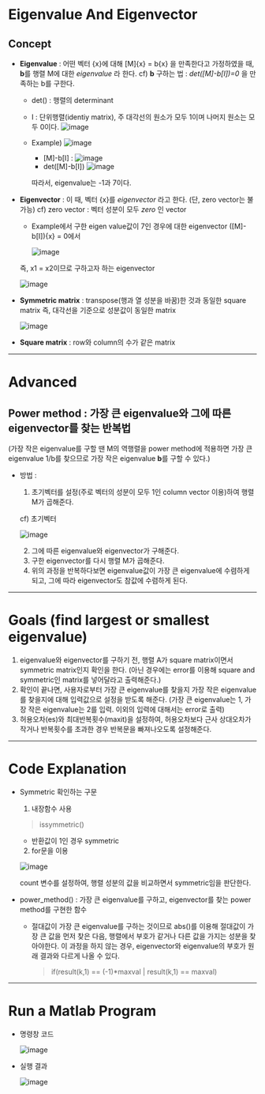 # Eigenvalue And Eigenvector

## Concept
   - **Eigenvalue** : 어떤 벡터 {x}에 대해 [M]{x} = b{x} 을 만족한다고 가정하였을 때, **b**를 행렬 M에 대한   _eigenvalue_ 라 한다. 
     cf) **b** 구하는 법 : _det([M]-b[I])=0_ 을 만족하는 b를 구한다.
     - det() : 행렬의 determinant 
     - I : 단위행렬(identiy matrix), 주 대각선의 원소가 모두 1이며 나머지 원소는 모두 0이다.
           ![image](https://user-images.githubusercontent.com/44759154/48930529-77ad8b00-ef34-11e8-95c5-d4ef90a7a579.png)

     - Example) 
       ![image](https://user-images.githubusercontent.com/44759154/48930626-2a7de900-ef35-11e8-99db-031043334d90.png)
       - [M]-b[I] :
    ![image](https://user-images.githubusercontent.com/44759154/48930597-f0ace280-ef34-11e8-8a34-4202f957bd76.png)  
       - det([M]-b[I])
       ![image](https://user-images.githubusercontent.com/44759154/48930717-b4c64d00-ef35-11e8-8cd7-e3731e9e61c9.png)  
       
       따라서, eigenvalue는 -1과 7이다.
    
     
   - **Eigenvector** : 이 때, 벡터 {x}를 _eigenvector_ 라고 한다. (단, zero vector는 불가능)
     cf) zero vector : 벡터 성분이 모두 _zero_ 인 vector
     - Example에서 구한 eigen value값이 7인 경우에 대한 eigenvector 
       ([M]-b[I]){x} = 0에서 
       
        ![image](https://user-images.githubusercontent.com/44759154/48930981-408ca900-ef37-11e8-9b25-8210c4477684.png)
        
      즉, x1 = x2이므로 구하고자 하는 eigenvector 
      
        ![image](https://user-images.githubusercontent.com/44759154/48931033-98c3ab00-ef37-11e8-9335-161dd1f8d09b.png)
    
   - **Symmetric matrix** : transpose(행과 열 성분을 바꿈)한 것과 동일한 square matrix
                             즉, 대각선을 기준으로 성분값이 동일한 matrix
                             
        ![image](https://user-images.githubusercontent.com/44759154/48932029-d414a880-ef3c-11e8-9fc6-b5d688674670.png)

   - **Square matrix** : row와 column의 수가 같은 matrix
___
# Advanced
## Power method : 가장 큰 eigenvalue와 그에 따른 eigenvector를 찾는 반복법
(가장 작은 eigenvalue를 구할 땐 M의 역행렬을 power method에 적용하면 가장 큰 eigenvalue 1/b를 찾으므로 
가장 작은 eigenvalue **b**를 구할 수 있다.) 

  - 방법 :
    1) 초기벡터를 설정(주로 벡터의 성분이 모두 1인 column vector 이용)하여 행렬 M가 곱해준다.  
    
      cf) 초기벡터
      
      ![image](https://user-images.githubusercontent.com/44759154/48931354-35d31380-ef39-11e8-965c-07fb11b7159c.png)  
      
    2) 그에 따른 eigenvalue와 eigenvector가 구해준다.
    3) 구한 eigenvector를 다시 행렬 M가 곱해준다.
    4) 위의 과정을 반복하다보면 eigenvalue값이 가장 큰 eigenvalue에 수렴하게 되고, 그에 따라 eigenvector도
     참값에 수렴하게 된다.  
  


___

# Goals (find largest or smallest eigenvalue)
1. eigenvalue와 eigenvector를 구하기 전, 행렬 A가 square matrix이면서 symmetric matrix인지 확인을 한다.
    (아닌 경우에는 error를 이용해 square and symmetric인 matrix를 넣어달라고 출력해준다.)
2. 확인이 끝나면, 사용자로부터 가장 큰 eigenvalue를 찾을지 가장 작은 eigenvalue를 찾을지에 대해 입력값으로 설정을 받도록 해준다.
    (가장 큰 eigenvalue는 1, 가장 작은 eigenvalue는 2를 입력. 이외의 입력에 대해서는 error로 출력)
3. 허용오차(es)와 최대반복횟수(maxit)을 설정하여, 허용오차보다 근사 상대오차가 작거나 반복횟수를 초과한 경우 반복문을 빠져나오도록 설정해준다.

___

# Code Explanation
  - Symmetric 확인하는 구문  
  
    1) 내장함수 사용
    
    >issymmetric()  
    
     - 반환값이 1인 경우 symmetric  
     
    
    2) for문을 이용
    
    ![image](https://user-images.githubusercontent.com/44759154/48932647-5a7eb980-ef40-11e8-8aab-dbcaa229cc8d.png)
    
    count 변수를 설정하여, 행렬 성분의 값을 비교하면서 symmetric임을 판단한다.
    
  - power_method() : 가장 큰 eigenvalue를 구하고, eigenvector를 찾는 power method를 구현한 함수
    - 절대값이 가장 큰 eigenvalue를 구하는 것이므로 abs()를 이용해 절대값이 가장 큰 값을 먼저 찾은 다음, 행렬에서 부호가 같거나 다른 값을 가지는       성분을 찾아야한다. 이 과정을 하지 않는 경우, eigenvector와 eigenvalue의 부호가 원래 결과와 다르게 나올 수 있다.
 
      >if(result(k,1) == (-1)*maxval | result(k,1) == maxval) 
      
  
___

# Run a Matlab Program 
  - 명령창 코드
  
    ![image](https://user-images.githubusercontent.com/44759154/48931891-1db0c380-ef3c-11e8-8310-1ed40c0aae11.png)  

  - 실행 결과
   
    ![image](https://user-images.githubusercontent.com/44759154/48931910-33be8400-ef3c-11e8-93f1-91ceb970900d.png)
